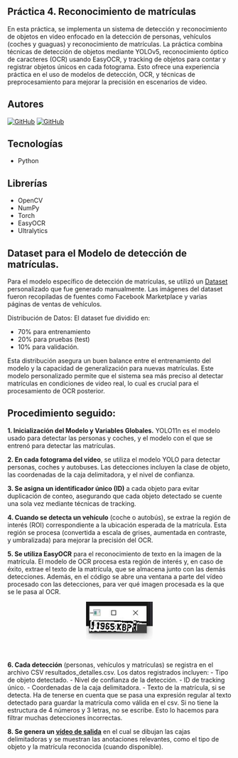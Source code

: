 ## Práctica 4. Reconocimiento de matrículas

En esta práctica, se implementa un sistema de detección y reconocimiento de objetos en video enfocado en la detección de personas, vehículos (coches y guaguas) y reconocimiento de matrículas. La práctica combina técnicas de detección de objetos mediante YOLOv5, reconocimiento óptico de caracteres (OCR) usando EasyOCR, y tracking de objetos para contar y registrar objetos únicos en cada fotograma. Esto ofrece una experiencia práctica en el uso de modelos de detección, OCR, y técnicas de preprocesamiento para mejorar la precisión en escenarios de video.

## Autores
[![GitHub](https://img.shields.io/badge/GitHub-Javier%20Gómez%20Falcón-red?style=flat-square&logo=github)](https://github.com/GomFal)
[![GitHub](https://img.shields.io/badge/GitHub-Cristian%20Marrero%20Vega-blue?style=flat-square&logo=github)](https://github.com/XxMARRExX)

## Tecnologías
  - Python

## Librerías 
  - OpenCV
  - NumPy
  - Torch
  - EasyOCR
  - Ultralytics

## Dataset para el Modelo de detección de matrículas.

Para el modelo específico de detección de matrículas, se utilizó un [Dataset](https://alumnosulpgc-my.sharepoint.com/:f:/g/personal/cristian_marrero104_alu_ulpgc_es/EuPgtSUUUHFLn-G3qW_PqhkBr2piUigs-SEoNBzKI3VzHA?e=9Uy6d2)
 personalizado que fue generado manualmente. Las imágenes del dataset fueron recopiladas de fuentes como Facebook Marketplace y varias páginas de ventas de vehículos.

Distribución de Datos: El dataset fue dividido en:
- 70% para entrenamiento
- 20% para pruebas (test)
- 10% para validación.
  
Esta distribución asegura un buen balance entre el entrenamiento del modelo y la capacidad de generalización para nuevas matrículas.
Este modelo personalizado permite que el sistema sea más preciso al detectar matrículas en condiciones de video real, lo cual es crucial para el procesamiento de OCR posterior.


## Procedimiento seguido:
  **1. Inicialización del Modelo y Variables Globales.** YOLO11n es el modelo usado para detectar las personas y coches, y el modelo con el que se entrenó para detectar las matrículas.
  
  **2. En cada fotograma del vídeo**, se utiliza el modelo YOLO para detectar personas, coches y autobuses. Las detecciones incluyen la clase de objeto, las coordenadas de la caja delimitadora, y el nivel de confianza.
  
  **3. Se asigna un identificador único (ID)** a cada objeto para evitar duplicación de conteo, asegurando que cada objeto detectado se cuente una sola vez mediante técnicas de tracking.
  
  **4. Cuando se detecta un vehículo** (coche o autobús), se extrae la región de interés (ROI) correspondiente a la ubicación esperada de la matrícula. Esta región se procesa (convertida a escala de grises, aumentada en contraste, y umbralizada) para mejorar la precisión del OCR.
  
  **5. Se utiliza EasyOCR** para el reconocimiento de texto en la imagen de la matrícula. El modelo de OCR procesa esta región de interés y, en caso de éxito, extrae el texto de la matrícula, que se almacena junto con las demás detecciones. Además, en el código se abre una ventana a parte del vídeo procesado con las detecciones, para ver qué imagen procesada es la que se le pasa al OCR.

   <!-- Filas de dos fotos cada una -->
<div align="center">
    <!-- Fila 1 -->
    <div>
        <a href="matricula_detectada.JPG" target="_blank">
            <img src="./matricula_detectada.JPG" alt="Imagen 1" width="150">
        </a>
    </div>
</div>

<p>&nbsp;</p>
  
  **6. Cada detección** (personas, vehículos y matrículas) se registra en el archivo CSV resultados_detalles.csv. Los datos registrados incluyen:
       - Tipo de objeto detectado.
       - Nivel de confianza de la detección.
       - ID de tracking único.
       - Coordenadas de la caja delimitadora.
       - Texto de la matrícula, si se detecta.
       Ha de tenerse en cuenta que se pasa una expresión regular al texto detectado para guardar la matrícula como válida en el csv. Si no tiene la estructura de 4 números y 3 letras, no se escribe. Esto lo hacemos para filtrar muchas detecciones incorrectas.
  
  **8. Se genera un [vídeo de salida](https://alumnosulpgc-my.sharepoint.com/:v:/g/personal/javier_gomez105_alu_ulpgc_es/EYmuMCUek-1GnnkS4LNbWSUBfb_XX_thDoH9zQJnXzjTzQ?nav=eyJyZWZlcnJhbEluZm8iOnsicmVmZXJyYWxBcHAiOiJPbmVEcml2ZUZvckJ1c2luZXNzIiwicmVmZXJyYWxBcHBQbGF0Zm9ybSI6IldlYiIsInJlZmVycmFsTW9kZSI6InZpZXciLCJyZWZlcnJhbFZpZXciOiJNeUZpbGVzTGlua0NvcHkifX0&e=2biSRO)** en el cual se dibujan las cajas delimitadoras y se muestran las anotaciones relevantes, como el tipo de objeto y la matrícula reconocida (cuando disponible).


